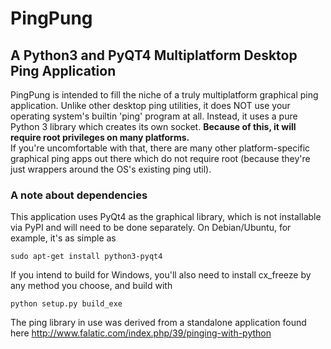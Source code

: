 # PingPung 
## A Python3 and PyQT4 Multiplatform Desktop Ping Application

PingPung is intended to fill the niche of a truly multiplatform graphical ping application.  Unlike other desktop ping
utilities, it does NOT use your operating system's builtin 'ping' program at all.  Instead, it uses a pure Python 3
library which creates its own socket.  **Because of this, it will require root privileges on many platforms.**  
If you're uncomfortable with that, there are many other platform-specific graphical ping apps out there which do not 
require root (because they're just wrappers around the OS's existing ping util).   
  
### A note about dependencies
This application uses PyQt4 as the graphical library, which is not installable via PyPI and will need to be done
separately.  On Debian/Ubuntu, for example, it's as simple as

    sudo apt-get install python3-pyqt4

If you intend to build for Windows, you'll also need to install cx_freeze by any method you choose, and build with
    
    python setup.py build_exe

The ping library in use was derived from a standalone application found here
http://www.falatic.com/index.php/39/pinging-with-python